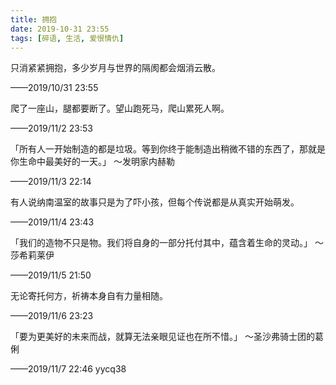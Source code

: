 ```yaml
---
title: 拥抱
date: 2019-10-31 23:55
tags: [碎语, 生活, 爱恨情仇]
---
```


只消紧紧拥抱，多少岁月与世界的隔阂都会烟消云散。 

——2019/10/31 23:55

爬了一座山，腿都要断了。望山跑死马，爬山累死人啊。

——2019/11/2 23:53

「所有人一开始制造的都是垃圾。等到你终于能制造出稍微不错的东西了，那就是你生命中最美好的一天。」 ～发明家内赫勒

——2019/11/3 22:14

有人说纳南温室的故事只是为了吓小孩，但每个传说都是从真实开始萌发。

——2019/11/4 23:43

「我们的造物不只是物。我们将自身的一部分托付其中，蕴含着生命的灵动。」 ～莎希莉莱伊

——2019/11/5 21:50

无论寄托何方，祈祷本身自有力量相随。

——2019/11/6 23:23

「要为更美好的未来而战，就算无法亲眼见证也在所不惜。」 ～圣沙弗骑士团的葛俐

——2019/11/7 22:46 yycq38
